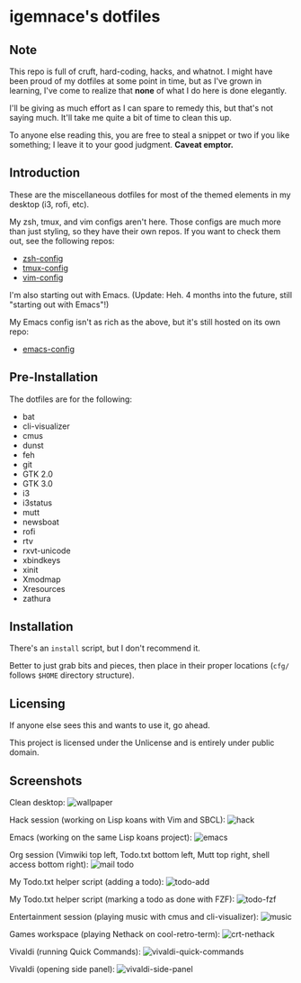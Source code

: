 # igemnace's dotfiles

## Note

This repo is full of cruft, hard-coding, hacks, and whatnot. I might have been
proud of my dotfiles at some point in time, but as I've grown in learning, I've
come to realize that **none** of what I do here is done elegantly.

I'll be giving as much effort as I can spare to remedy this, but that's not
saying much. It'll take me quite a bit of time to clean this up.

To anyone else reading this, you are free to steal a snippet or two if you like
something; I leave it to your good judgment. **Caveat emptor.**

## Introduction

These are the miscellaneous dotfiles for most of the themed elements in my
desktop (i3, rofi, etc).

My zsh, tmux, and vim configs aren't here. Those configs are much more than just
styling, so they have their own repos. If you want to check them out, see the
following repos:

- [zsh-config](https://github.com/igemnace/zsh-config)
- [tmux-config](https://github.com/igemnace/tmux-config)
- [vim-config](https://github.com/igemnace/vim-config)

I'm also starting out with Emacs. (Update: Heh. 4 months into the future, still
"starting out with Emacs"!)

My Emacs config isn't as rich as the above, but it's still hosted on its own
repo:

- [emacs-config](https://github.com/igemnace/emacs-config)

## Pre-Installation

The dotfiles are for the following:

- bat
- cli-visualizer
- cmus
- dunst
- feh
- git
- GTK 2.0
- GTK 3.0
- i3
- i3status
- mutt
- newsboat
- rofi
- rtv
- rxvt-unicode
- xbindkeys
- xinit
- Xmodmap
- Xresources
- zathura

## Installation

There's an `install` script, but I don't recommend it.

Better to just grab bits and pieces, then place in their proper locations
(`cfg/` follows `$HOME` directory structure).

## Licensing

If anyone else sees this and wants to use it, go ahead.

This project is licensed under the Unlicense and is entirely under public
domain.

## Screenshots

Clean desktop:
![wallpaper](https://user-images.githubusercontent.com/22214206/30312744-63cfe37c-97cd-11e7-8a8c-4951465b8994.png)

Hack session (working on Lisp koans with Vim and SBCL):
![hack](https://user-images.githubusercontent.com/22214206/30312735-6392309a-97cd-11e7-9a79-a93b06223ac2.png)

Emacs (working on the same Lisp koans project):
![emacs](https://user-images.githubusercontent.com/22214206/30312734-63920a48-97cd-11e7-845d-26b498e83ce0.png)

Org session (Vimwiki top left, Todo.txt bottom left, Mutt top right, shell
access bottom right):
![mail todo](https://user-images.githubusercontent.com/22214206/30312738-6394ca58-97cd-11e7-8b19-47e4ec83a775.png)

My Todo.txt helper script (adding a todo):
![todo-add](https://user-images.githubusercontent.com/22214206/30312743-63cb43bc-97cd-11e7-8106-ca5696eefae8.png)

My Todo.txt helper script (marking a todo as done with FZF):
![todo-fzf](https://user-images.githubusercontent.com/22214206/30312742-63ca4520-97cd-11e7-8d1c-e8bbf31ff9a7.png)

Entertainment session (playing music with cmus and cli-visualizer):
![music](https://user-images.githubusercontent.com/22214206/30312739-63a6c7bc-97cd-11e7-9980-03b773a78dbe.png)

Games workspace (playing Nethack on cool-retro-term):
![crt-nethack](https://user-images.githubusercontent.com/22214206/30312736-63929dc8-97cd-11e7-8129-adf3b95e514f.png)

Vivaldi (running Quick Commands):
![vivaldi-quick-commands](https://user-images.githubusercontent.com/22214206/30312741-63c9fdfe-97cd-11e7-9390-86747399c1dc.png)

Vivaldi (opening side panel):
![vivaldi-side-panel](https://user-images.githubusercontent.com/22214206/30312740-63c9bd1c-97cd-11e7-82b1-871a0ad34b95.png)
